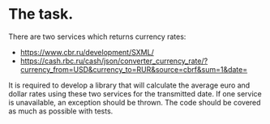 # The task.

There are two services which returns currency rates:

-	https://www.cbr.ru/development/SXML/
-	https://cash.rbc.ru/cash/json/converter_currency_rate/?currency_from=USD&currency_to=RUR&source=cbrf&sum=1&date=


It is required to develop a library that will calculate the average euro and dollar rates using these two services for the transmitted date. If one service is unavailable, an exception should be thrown. The code should be covered as much as possible with tests.
